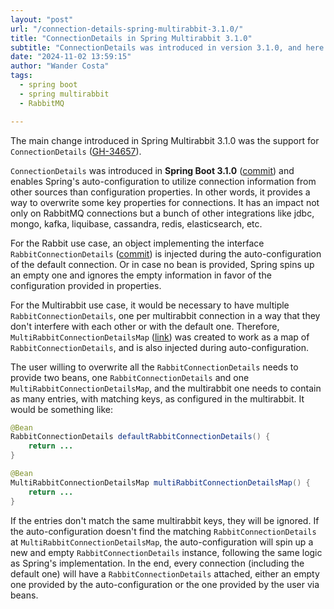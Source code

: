 ```yaml
---
layout: "post"
url: "/connection-details-spring-multirabbit-3.1.0/"
title: "ConnectionDetails in Spring Multirabbit 3.1.0"
subtitle: "ConnectionDetails was introduced in version 3.1.0, and here is how to use it"
date: "2024-11-02 13:59:15"
author: "Wander Costa"
tags:
  - spring boot
  - spring multirabbit
  - RabbitMQ

---
```


The main change introduced in Spring Multirabbit 3.1.0 was the support for `ConnectionDetails` ([GH-34657][gh-34657]).

`ConnectionDetails` was introduced in **Spring Boot 3.1.0** ([commit][connection-details-commit]) and enables Spring's
auto-configuration to utilize connection information from other sources than configuration properties. In other words,
it provides a way to overwrite some key properties for connections.
It has an impact not only on RabbitMQ connections but a bunch of other integrations like jdbc, mongo, kafka, liquibase,
cassandra, redis, elasticsearch, etc.

For the Rabbit use case, an object implementing the interface
`RabbitConnectionDetails` ([commit][rabbit-connection-details-commit]) is injected during the auto-configuration of the
default connection.
Or in case no bean is provided, Spring spins up an empty one and ignores the empty information in favor of the
configuration provided in properties.

For the Multirabbit use case, it would be necessary to have multiple `RabbitConnectionDetails`, one per multirabbit
connection in a way that they don't interfere with each other or with the default one.
Therefore, `MultiRabbitConnectionDetailsMap` ([link][mr-connection-details-map]) was created to work as a map of `RabbitConnectionDetails`,
and is also injected during auto-configuration.

The user willing to overwrite all the `RabbitConnectionDetails` needs to provide two beans, one
`RabbitConnectionDetails` and one `MultiRabbitConnectionDetailsMap`, and the multirabbit one needs to contain as many
entries, with matching keys, as configured in the multirabbit.
It would be something like:

```java
@Bean
RabbitConnectionDetails defaultRabbitConnectionDetails() {
    return ...
}

@Bean
MultiRabbitConnectionDetailsMap multiRabbitConnectionDetailsMap() {
    return ...
}
```

If the entries don't match the same multirabbit keys, they will be ignored. If the auto-configuration doesn't find the
matching `RabbitConnectionDetails` at `MultiRabbitConnectionDetailsMap`, the auto-configuration will spin up a new and
empty `RabbitConnectionDetails` instance, following the same logic as Spring's implementation.
In the end, every connection (including the default one) will have a `RabbitConnectionDetails` attached, either an empty
one provided by the auto-configuration or the one provided by the user via beans.

[gh-34657]: https://github.com/spring-projects/spring-boot/issues/34657
[connection-details-commit]: https://github.com/spring-projects/spring-boot/commit/aa91f2b8b67aa807437e373577d20db2ba12582e
[rabbit-connection-details-commit]: https://github.com/philwebb/spring-boot/commit/669aed786aef0c160fd6f653870c97d87311bea0
[mr-connection-details-map]: https://github.com/rwanderc/spring-multirabbit/blob/main/spring-multirabbit/src/main/java/org/springframework/boot/autoconfigure/amqp/MultiRabbitConnectionDetailsMap.java
